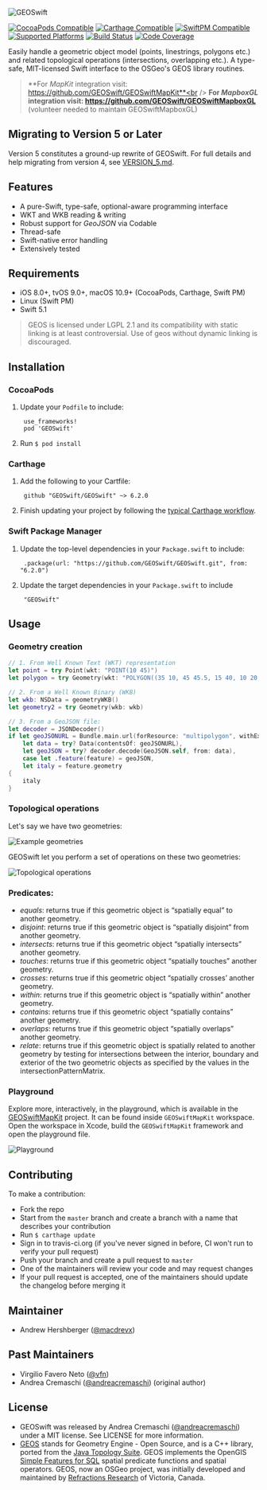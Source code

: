 ![GEOSwift](/README-images/GEOSwift.png)

[![CocoaPods Compatible](https://img.shields.io/cocoapods/v/GEOSwift.svg)](https://cocoapods.org/pods/GEOSwift)
[![Carthage Compatible](https://img.shields.io/badge/Carthage-compatible-4BC51D.svg?style=flat)](https://github.com/Carthage/Carthage)
[![SwiftPM Compatible](https://img.shields.io/badge/SwiftPM-compatible-4BC51D.svg?style=flat)](https://swift.org/package-manager/)
[![Supported Platforms](https://img.shields.io/cocoapods/p/GEOSwift.svg?style=flat)](https://github.com/GEOSwift/GEOSwift)
[![Build Status](https://img.shields.io/travis/GEOSwift/GEOSwift/master)](https://travis-ci.org/GEOSwift/GEOSwift)
[![Code Coverage](https://img.shields.io/codecov/c/github/GEOSwift/GEOSwift/master)](https://codecov.io/gh/GEOSwift/GEOSwift)

Easily handle a geometric object model (points, linestrings, polygons etc.) and
related topological operations (intersections, overlapping etc.). A type-safe,
MIT-licensed Swift interface to the OSGeo's GEOS library routines.

> **For *MapKit* integration visit: https://github.com/GEOSwift/GEOSwiftMapKit**<br />
> **For *MapboxGL* integration visit: https://github.com/GEOSwift/GEOSwiftMapboxGL** (volunteer needed to maintain GEOSwiftMapboxGL)<br />

## Migrating to Version 5 or Later

Version 5 constitutes a ground-up rewrite of GEOSwift. For full details and help
migrating from version 4, see [VERSION_5.md](VERSION_5.md).

## Features

* A pure-Swift, type-safe, optional-aware programming interface
* WKT and WKB reading & writing
* Robust support for *GeoJSON* via Codable
* Thread-safe
* Swift-native error handling
* Extensively tested

## Requirements

* iOS 8.0+, tvOS 9.0+, macOS 10.9+ (CocoaPods, Carthage, Swift PM)
* Linux (Swift PM)
* Swift 5.1

> GEOS is licensed under LGPL 2.1 and its compatibility with static linking is
at least controversial. Use of geos without dynamic linking is discouraged.

## Installation

### CocoaPods

1. Update your `Podfile` to include:

        use_frameworks!
        pod 'GEOSwift'

2. Run `$ pod install`

### Carthage

1. Add the following to your Cartfile:

        github "GEOSwift/GEOSwift" ~> 6.2.0

2. Finish updating your project by following the [typical Carthage
workflow](https://github.com/Carthage/Carthage#quick-start).

### Swift Package Manager

1. Update the top-level dependencies in your `Package.swift` to include:

        .package(url: "https://github.com/GEOSwift/GEOSwift.git", from: "6.2.0")

2. Update the target dependencies in your `Package.swift` to include

        "GEOSwift"

## Usage

### Geometry creation

```swift
// 1. From Well Known Text (WKT) representation
let point = try Point(wkt: "POINT(10 45)")
let polygon = try Geometry(wkt: "POLYGON((35 10, 45 45.5, 15 40, 10 20, 35 10),(20 30, 35 35, 30 20, 20 30))")

// 2. From a Well Known Binary (WKB)
let wkb: NSData = geometryWKB()
let geometry2 = try Geometry(wkb: wkb)

// 3. From a GeoJSON file:
let decoder = JSONDecoder()
if let geoJSONURL = Bundle.main.url(forResource: "multipolygon", withExtension: "geojson"),
    let data = try? Data(contentsOf: geoJSONURL),
    let geoJSON = try? decoder.decode(GeoJSON.self, from: data),
    case let .feature(feature) = geoJSON,
    let italy = feature.geometry
{
    italy
}
```

### Topological operations

Let's say we have two geometries:

![Example geometries](/README-images/geometries.png)

GEOSwift let you perform a set of operations on these two geometries:

![Topological operations](/README-images/topological-operations.png)

### Predicates:

* _equals_: returns true if this geometric object is “spatially equal” to
  another geometry.
* _disjoint_: returns true if this geometric object is “spatially disjoint” from
  another geometry.
* _intersects_: returns true if this geometric object “spatially intersects”
  another geometry.
* _touches_: returns true if this geometric object “spatially touches” another
  geometry.
* _crosses_: returns true if this geometric object “spatially crosses’ another
  geometry.
* _within_: returns true if this geometric object is “spatially within” another
  geometry.
* _contains_: returns true if this geometric object “spatially contains” another
  geometry.
* _overlaps_: returns true if this geometric object “spatially overlaps” another
  geometry.
* _relate_: returns true if this geometric object is spatially related to
  another geometry by testing for intersections between the interior, boundary
  and exterior of the two geometric objects as specified by the values in the
  intersectionPatternMatrix.

### Playground

Explore more, interactively, in the playground, which is available in the
[GEOSwiftMapKit](https://github.com/GEOSwift/GEOSwiftMapKit) project. It can be
found inside `GEOSwiftMapKit` workspace. Open the workspace in Xcode, build the
`GEOSwiftMapKit` framework and open the playground file.

![Playground](/README-images/playground.png)

## Contributing

To make a contribution:

* Fork the repo
* Start from the `master` branch and create a branch with a name that describes
  your contribution
* Run `$ carthage update`
* Sign in to travis-ci.org (if you've never signed in before, CI won't run to
  verify your pull request)
* Push your branch and create a pull request to `master`
* One of the maintainers will review your code and may request changes
* If your pull request is accepted, one of the maintainers should update the
  changelog before merging it

## Maintainer

* Andrew Hershberger ([@macdrevx](https://github.com/macdrevx))

## Past Maintainers

* Virgilio Favero Neto ([@vfn](https://github.com/vfn))
* Andrea Cremaschi ([@andreacremaschi](https://twitter.com/andreacremaschi))
  (original author)

## License

* GEOSwift was released by Andrea Cremaschi
  ([@andreacremaschi](https://twitter.com/andreacremaschi)) under a MIT license.
  See LICENSE for more information.
* [GEOS](http://trac.osgeo.org/geos/) stands for Geometry Engine - Open Source,
  and is a C++ library, ported from the
  [Java Topology Suite](http://sourceforge.net/projects/jts-topo-suite/).
  GEOS implements the OpenGIS
  [Simple Features for SQL](http://www.opengeospatial.org/standards/sfs) spatial
  predicate functions and spatial operators. GEOS, now an OSGeo project, was
  initially developed and maintained by
  [Refractions Research](http://www.refractions.net/) of Victoria, Canada.

